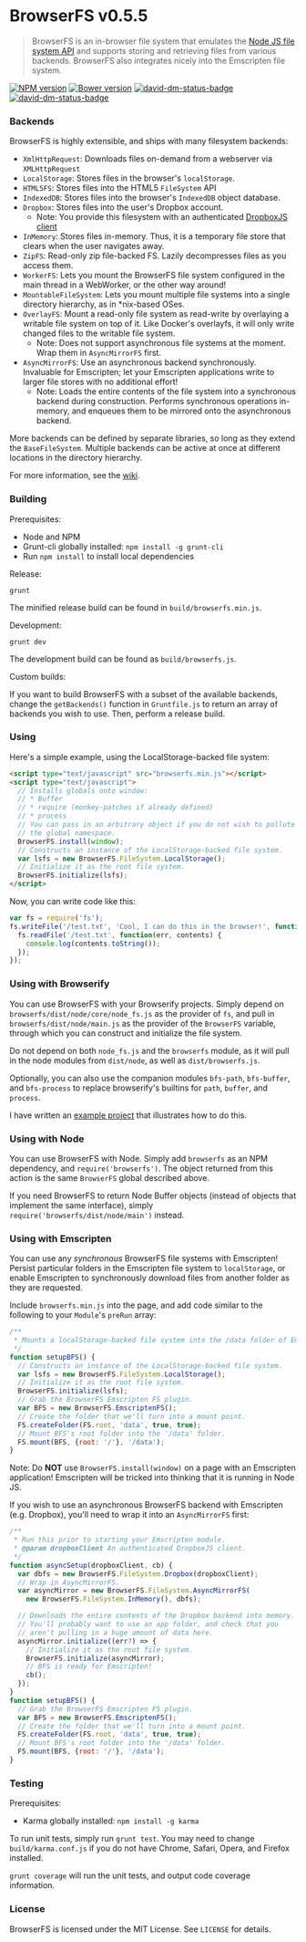 # BrowserFS v0.5.5
> BrowserFS is an in-browser file system that emulates the [Node JS file system API](http://nodejs.org/api/fs.html) and supports storing and retrieving files from various backends. BrowserFS also integrates nicely into the Emscripten file system.

[![NPM version](https://badge.fury.io/js/browserfs.svg)](http://badge.fury.io/js/browserfs)
[![Bower version](https://badge.fury.io/bo/browserfs.svg)](http://badge.fury.io/bo/browserfs)
[![david-dm-status-badge](https://david-dm.org/jvilk/BrowserFS.svg)](https://david-dm.org/jvilk/browserfs#info=dependencies&view=table)
[![david-dm-status-badge](https://david-dm.org/jvilk/BrowserFS/dev-status.svg)](https://david-dm.org/jvilk/BrowserFS#info=devDependencies&view=table)

### Backends

BrowserFS is highly extensible, and ships with many filesystem backends:

* `XmlHttpRequest`: Downloads files on-demand from a webserver via `XMLHttpRequest`
* `LocalStorage`: Stores files in the browser's `localStorage`.
* `HTML5FS`: Stores files into the HTML5 `FileSystem` API
* `IndexedDB`: Stores files into the browser's `IndexedDB` object database.
* `Dropbox`: Stores files into the user's Dropbox account.
  * Note: You provide this filesystem with an authenticated [DropboxJS client](https://github.com/dropbox/dropbox-js)
* `InMemory`: Stores files in-memory. Thus, it is a temporary file store that clears when the user navigates away.
* `ZipFS`: Read-only zip file-backed FS. Lazily decompresses files as you access them.
* `WorkerFS`: Lets you mount the BrowserFS file system configured in the main thread in a WebWorker, or the other way around!
* `MountableFileSystem`: Lets you mount multiple file systems into a single directory hierarchy, as in *nix-based OSes.
* `OverlayFS`: Mount a read-only file system as read-write by overlaying a writable file system on top of it. Like Docker's overlayfs, it will only write changed files to the writable file system.
  * Note: Does not support asynchronous file systems at the moment. Wrap them in `AsyncMirrorFS` first.
* `AsyncMirrorFS`: Use an asynchronous backend synchronously. Invaluable for Emscripten; let your Emscripten applications write to larger file stores with no additional effort!
  * Note: Loads the entire contents of the file system into a synchronous backend during construction. Performs synchronous operations in-memory, and enqueues them to be mirrored onto the asynchronous backend.

More backends can be defined by separate libraries, so long as they extend the `BaseFileSystem`. Multiple backends can be active at once at different locations in the directory hierarchy.

For more information, see the [wiki](https://github.com/jvilk/BrowserFS/wiki).

### Building

Prerequisites:

* Node and NPM
* Grunt-cli globally installed: `npm install -g grunt-cli`
* Run `npm install` to install local dependencies

Release:

    grunt

The minified release build can be found in `build/browserfs.min.js`.

Development:

    grunt dev

The development build can be found as `build/browserfs.js`.

Custom builds:

If you want to build BrowserFS with a subset of the available backends,
change the `getBackends()` function in `Gruntfile.js` to return an
array of backends you wish to use. Then, perform a release build.

### Using
Here's a simple example, using the LocalStorage-backed file system:

```html
<script type="text/javascript" src="browserfs.min.js"></script>
<script type="text/javascript">
  // Installs globals onto window:
  // * Buffer
  // * require (monkey-patches if already defined)
  // * process
  // You can pass in an arbitrary object if you do not wish to pollute
  // the global namespace.
  BrowserFS.install(window);
  // Constructs an instance of the LocalStorage-backed file system.
  var lsfs = new BrowserFS.FileSystem.LocalStorage();
  // Initialize it as the root file system.
  BrowserFS.initialize(lsfs);
</script>
```

Now, you can write code like this:

```js
var fs = require('fs');
fs.writeFile('/test.txt', 'Cool, I can do this in the browser!', function(err) {
  fs.readFile('/test.txt', function(err, contents) {
    console.log(contents.toString());
  });
});
```

### Using with Browserify

You can use BrowserFS with your Browserify projects. Simply depend on `browserfs/dist/node/core/node_fs.js` as the provider
of `fs`, and pull in `browserfs/dist/node/main.js` as the provider of the `BrowserFS` variable, through which you
can construct and initialize the file system.

Do not depend on both `node_fs.js` and the `browserfs` module, as it will pull in the node modules from `dist/node`,
as well as `dist/browserfs.js`.

Optionally, you can also use the companion modules `bfs-path`, `bfs-buffer`, and `bfs-process` to replace
browserify's builtins for `path`, `buffer`, and `process`.

I have written an [example project](https://github.com/jvilk/bfs-browserify-test) that illustrates how to do this.

### Using with Node

You can use BrowserFS with Node. Simply add `browserfs` as an NPM dependency, and `require('browserfs')`.
The object returned from this action is the same `BrowserFS` global described above.

If you need BrowserFS to return Node Buffer objects (instead of objects that implement the same interface),
simply `require('browserfs/dist/node/main')` instead.

### Using with Emscripten

You can use any *synchronous* BrowserFS file systems with Emscripten!
Persist particular folders in the Emscripten file system to `localStorage`, or enable Emscripten to synchronously download files from another folder as they are requested.

Include `browserfs.min.js` into the page, and add code similar to the following to your `Module`'s `preRun` array:

```javascript
/**
 * Mounts a localStorage-backed file system into the /data folder of Emscripten's file system.
 */
function setupBFS() {
  // Constructs an instance of the LocalStorage-backed file system.
  var lsfs = new BrowserFS.FileSystem.LocalStorage();
  // Initialize it as the root file system.
  BrowserFS.initialize(lsfs);
  // Grab the BrowserFS Emscripten FS plugin.
  var BFS = new BrowserFS.EmscriptenFS();
  // Create the folder that we'll turn into a mount point.
  FS.createFolder(FS.root, 'data', true, true);
  // Mount BFS's root folder into the '/data' folder.
  FS.mount(BFS, {root: '/'}, '/data');
}
```

Note: Do **NOT** use `BrowserFS.install(window)` on a page with an Emscripten application! Emscripten will be tricked into thinking that it is running in Node JS.

If you wish to use an asynchronous BrowserFS backend with Emscripten (e.g. Dropbox), you'll need to wrap it into an `AsyncMirrorFS` first:

```javascript
/**
 * Run this prior to starting your Emscripten module.
 * @param dropboxClient An authenticated DropboxJS client.
 */
function asyncSetup(dropboxClient, cb) {
  var dbfs = new BrowserFS.FileSystem.Dropbox(dropboxClient);
  // Wrap in AsyncMirrorFS.
  var asyncMirror = new BrowserFS.FileSystem.AsyncMirrorFS(
    new BrowserFS.FileSystem.InMemory(), dbfs);

  // Downloads the entire contents of the Dropbox backend into memory.
  // You'll probably want to use an app folder, and check that you
  // aren't pulling in a huge amount of data here.
  asyncMirror.initialize((err?) => {
    // Initialize it as the root file system.
    BrowserFS.initialize(asyncMirror);
    // BFS is ready for Emscripten!
    cb();
  });
}
function setupBFS() {
  // Grab the BrowserFS Emscripten FS plugin.
  var BFS = new BrowserFS.EmscriptenFS();
  // Create the folder that we'll turn into a mount point.
  FS.createFolder(FS.root, 'data', true, true);
  // Mount BFS's root folder into the '/data' folder.
  FS.mount(BFS, {root: '/'}, '/data');
}
```

### Testing

Prerequisites:

* Karma globally installed: `npm install -g karma`

To run unit tests, simply run `grunt test`. You may need to change `build/karma.conf.js` if you do not have Chrome, Safari, Opera, and Firefox installed.

`grunt coverage` will run the unit tests, and output code coverage information.

### License

BrowserFS is licensed under the MIT License. See `LICENSE` for details.
